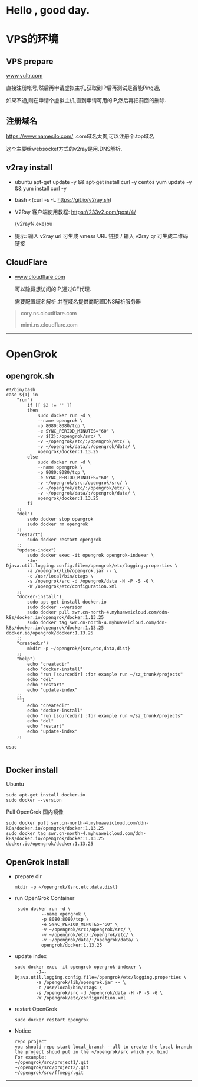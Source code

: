 # Hello , good day.

# VPS的环境

## VPS prepare

www.vultr.com

直接注册帐号,然后再申请虚拟主机,获取到IP后再测试是否能Ping通,

如果不通,则在申请个虚拟主机,直到申请可用的IP,然后再把前面的删除.

## 注册域名

   https://www.namesilo.com/
   .com域名太贵,可以注册个.top域名

   这个主要给websocket方式的v2ray是用.DNS解析.

## v2ray install

- ubuntu  apt-get update -y && apt-get install curl -y
  centos yum update -y && yum install curl -y

- bash <(curl -s -L https://git.io/v2ray.sh)

- V2Ray 客户端使用教程: https://233v2.com/post/4/

  (v2rayN.exe)ou

-  提示: 输入 v2ray url 可生成 vmess URL 链接 / 输入 v2ray qr 可生成二维码链接



## CloudFlare

-    www.cloudflare.com

     可以隐藏想访问的IP,通过CF代理.

     需要配置域名解析.并在域名提供商配置DNS解析服务器

  > cory.ns.cloudflare.com
  >
  > mimi.ns.cloudflare.com



------

# OpenGrok 

## opengrok.sh

```
#!/bin/bash
case ${1} in
    "run")
        if [[ $2 != '' ]]
        then
            sudo docker run -d \
	        --name opengrok \
	        -p 8080:8080/tcp \
	        -e SYNC_PERIOD_MINUTES="60" \
	        -v ${2}:/opengrok/src/ \
	        -v ~/opengrok/etc/:/opengrok/etc/ \
	        -v ~/opengrok/data/:/opengrok/data/ \
	        opengrok/docker:1.13.25
        else
            sudo docker run -d \
	        --name opengrok \
	        -p 8080:8080/tcp \
	        -e SYNC_PERIOD_MINUTES="60" \
	        -v ~/opengrok/src:/opengrok/src/ \
	        -v ~/opengrok/etc/:/opengrok/etc/ \
	        -v ~/opengrok/data/:/opengrok/data/ \
	        opengrok/docker:1.13.25
        fi
    ;;
    "del")
        sudo docker stop opengrok
        sudo docker rm opengrok
    ;;
    "restart")
        sudo docker restart opengrok
    ;;
    "update-index")
        sudo docker exec -it opengrok opengrok-indexer \
        -J=-Djava.util.logging.config.file=/opengrok/etc/logging.properties \
        -a /opengrok/lib/opengrok.jar -- \
        -c /usr/local/bin/ctags \
        -s /opengrok/src -d /opengrok/data -H -P -S -G \
        -W /opengrok/etc/configuration.xml
    ;;
    "docker-install")
        sudo apt-get install docker.io
        sudo docker --version
        sudo docker pull swr.cn-north-4.myhuaweicloud.com/ddn-k8s/docker.io/opengrok/docker:1.13.25
        sudo docker tag swr.cn-north-4.myhuaweicloud.com/ddn-k8s/docker.io/opengrok/docker:1.13.25 docker.io/opengrok/docker:1.13.25
    ;;
    "createdir")
        mkdir -p ~/opengrok/{src,etc,data,dist}
    ;;
    "help")
        echo "createdir"
        echo "docker-install"
        echo "run [sourcedir] :for example run ~/sz_trunk/projects"
        echo "del"
        echo "restart"
        echo "update-index"
    ;;
    "")
        echo "createdir"
        echo "docker-install"
        echo "run [sourcedir] :for example run ~/sz_trunk/projects"
        echo "del"
        echo "restart"
        echo "update-index"
    ;;

esac


```

## Docker install

Ubuntu

```
sudo apt-get install docker.io
sudo docker --version
```



Pull OpenGrok 国内镜像

```
sudo docker pull swr.cn-north-4.myhuaweicloud.com/ddn-k8s/docker.io/opengrok/docker:1.13.25
sudo docker tag swr.cn-north-4.myhuaweicloud.com/ddn-k8s/docker.io/opengrok/docker:1.13.25 docker.io/opengrok/docker:1.13.25
```



## OpenGrok Install

- prepare dir

  ```
  mkdir -p ~/opengrok/{src,etc,data,dist}
  ```

  

- run OpenGrok Container

  ```
   sudo docker run -d \
  	        --name opengrok \
  	        -p 8080:8080/tcp \
  	        -e SYNC_PERIOD_MINUTES="60" \
  	        -v ~/opengrok/src:/opengrok/src/ \
  	        -v ~/opengrok/etc/:/opengrok/etc/ \
  	        -v ~/opengrok/data/:/opengrok/data/ \
  	        opengrok/docker:1.13.25
  ```

  

- update index

  ```
  sudo docker exec -it opengrok opengrok-indexer \
          -J=-Djava.util.logging.config.file=/opengrok/etc/logging.properties \
          -a /opengrok/lib/opengrok.jar -- \
          -c /usr/local/bin/ctags \
          -s /opengrok/src -d /opengrok/data -H -P -S -G \
          -W /opengrok/etc/configuration.xml
  ```

  

- restart OpenGrok

  

  ```
  sudo docker restart opengrok
  ```

  

- Notice

  ```
  repo project
  you should repo start local_branch --all to create the local branch
  the project shoud put in the ~/opengrok/src which you bind
  For example:
  ~/opengrok/src/project1/.git
  ~/opengrok/src/project2/.git
  ~/opengrok/src/ffmepg/.git
  
  ```



------

